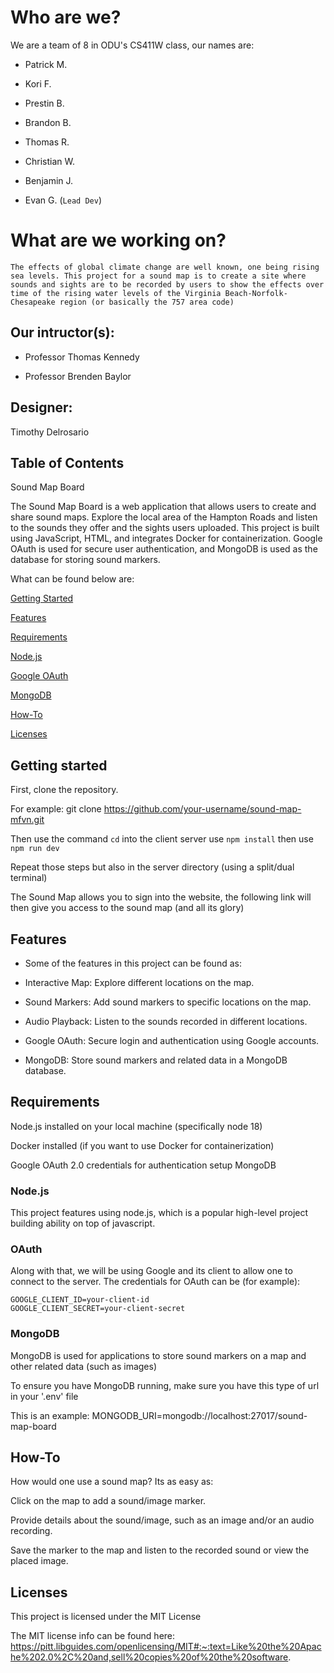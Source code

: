 # Who are we?

We are a team of 8 in ODU's CS411W class, our names are:

- Patrick M.

- Kori F.

- Prestin B.

- Brandon B.

- Thomas R.

- Christian W.

- Benjamin J.

- Evan G. (`Lead Dev`)

# What are we working on? 
    The effects of global climate change are well known, one being rising sea levels. This project for a sound map is to create a site where sounds and sights are to be recorded by users to show the effects over time of the rising water levels of the Virginia Beach-Norfolk-Chesapeake region (or basically the 757 area code)

## Our intructor(s):

- Professor Thomas Kennedy

- Professor Brenden Baylor

## Designer:
Timothy Delrosario


## Table of Contents

Sound Map Board

The Sound Map Board is a web application that allows users to create and share sound maps. Explore the local area of the Hampton Roads and listen to the sounds they offer and the sights users uploaded. This project is built using JavaScript, HTML, and integrates Docker for containerization. Google OAuth is used for secure user authentication, and MongoDB is used as the database for storing sound markers.

What can be found below are:

[Getting Started](#getting-started)

[Features](#features)

[Requirements](#requirements)

[Node.js](#nodejs)

[Google OAuth](#about-oauth)

[MongoDB](#mongodb)

[How-To](#how-to)

[Licenses](#licenses)

## Getting started 

First, clone the repository. 

For example: git clone https://github.com/your-username/sound-map-mfvn.git

Then use the command `cd` into the client server
use `npm install`
then use `npm run dev`

Repeat those steps but also in the server directory (using a split/dual terminal)

The Sound Map allows you to sign into the website,
the following link will then give you access to the sound map (and all its glory)
## Features
- Some of the features in this project can be found as:

- Interactive Map: Explore different locations on the map.

- Sound Markers: Add sound markers to specific locations on the map.

- Audio Playback: Listen to the sounds recorded in different locations.

- Google OAuth: Secure login and authentication using Google accounts.

- MongoDB: Store sound markers and related data in a MongoDB database.
## Requirements

Node.js installed on your local machine (specifically node 18)

Docker installed (if you want to use Docker for containerization)

Google OAuth 2.0 credentials for authentication setup
MongoDB 
### Node.js
This project features using node.js, which is a popular high-level project building ability on top of javascript. 

### OAuth
Along with that, we will be using Google and its client to allow one to connect to the server. 
The credentials for OAuth can be (for example): 
```
GOOGLE_CLIENT_ID=your-client-id
GOOGLE_CLIENT_SECRET=your-client-secret
```

### MongoDB

MongoDB is used for applications to store sound markers on a map and other related data (such as images)

To ensure you have MongoDB running, make sure you have this type of url in your '.env' file

This is an example: MONGODB_URI=mongodb://localhost:27017/sound-map-board

## How-To

How would one use a sound map? Its as easy as:

Click on the map to add a sound/image marker.

Provide details about the sound/image, such as an image and/or an audio recording.

Save the marker to the map and listen to the recorded sound or view the placed image.
## Licenses

This project is licensed under the MIT License

The MIT license info can be found here: https://pitt.libguides.com/openlicensing/MIT#:~:text=Like%20the%20Apache%202.0%2C%20and,sell%20copies%20of%20the%20software.